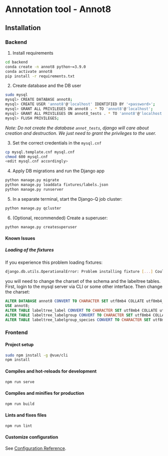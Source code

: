 # Annotation tool - Annot8

## Installation

### Backend

1. Install requirements
```bash
cd backend
conda create -n annot8 python~=3.9.0
conda activate annot8
pip install -r requirements.txt
```

2. Create database and the DB user
```bash
sudo mysql
mysql> CREATE DATABASE annot8;
mysql> CREATE USER 'annot8'@'localhost' IDENTIFIED BY '<password>';
mysql> GRANT ALL PRIVILEGES ON annot8 . * TO 'annot8'@'localhost';
mysql> GRANT ALL PRIVILEGES ON annot8_tests . * TO 'annot8'@'localhost';
mysql> FLUSH PRIVILEGES;
```
*Note: Do not create the database `annot_tests`, django will care about creation and destruction. We just need to grant the privileges to the user.*

3. Set the correct credentials in the `mysql.cnf`
```bash
cp mysql.template.cnf mysql.cnf
chmod 600 mysql.cnf
<edit mysql.cnf accordingly>
```



4. Apply DB migrations and run the Django app

```bash
python manage.py migrate
python manage.py loaddata fixtures/labels.json
python manage.py runserver
```

5. In a separate terminal, start the Django-Q job cluster:

```bash
python manage.py qcluster
```

6. (Optional, recommended) Create a superuser:

```bash
python manage.py createsuperuser
```

#### Known Issues
##### Loading of the fixtures
If you experience this problem loading fixtures:

```bash
django.db.utils.OperationalError: Problem installing fixture [...] Could not load labeltree.Label(pk=4527218): (1366, "Incorrect string value: '[...]' for column 'authors' at row 1"
```

you will need to change the charset of the schema and the labeltree tables. First, login to the mysql server via CLI or some other interface. Then change the charset:

```sql
ALTER DATABASE annot8 CONVERT TO CHARACTER SET utf8mb4 COLLATE utf8mb4_unicode_ci;
USE annot8;
ALTER TABLE labeltree_label CONVERT TO CHARACTER SET utf8mb4 COLLATE utf8mb4_unicode_ci;
ALTER TABLE labeltree_labelgroup CONVERT TO CHARACTER SET utf8mb4 COLLATE utf8mb4_unicode_ci;
ALTER TABLE labeltree_labelgroup_species CONVERT TO CHARACTER SET utf8mb4 COLLATE utf8mb4_unicode_ci;
```

### Frontend

#### Project setup
```bash
sudo npm install -g @vue/cli
npm install
```

#### Compiles and hot-reloads for development
```bash
npm run serve
```

#### Compiles and minifies for production
```bash
npm run build
```

#### Lints and fixes files
```bash
npm run lint
```

#### Customize configuration
See [Configuration Reference](https://cli.vuejs.org/config/).

